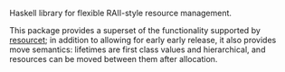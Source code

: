 Haskell library for flexible RAII-style resource management.

This package provides a superset of the functionality supported by
[resourcet][1]; in addition to allowing for early early release,
it also provides move semantics: lifetimes are first class values
and hierarchical, and resources can be moved between them after
allocation.

[1]: https://hackage.haskell.org/package/resourcet
